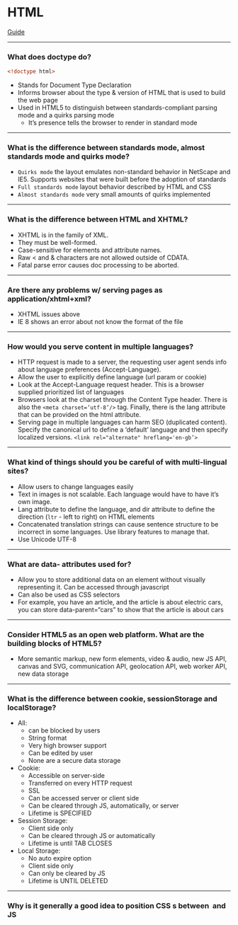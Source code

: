 # HTML
[Guide](https://github.com/h5bp/Front-end-Developer-Interview-Questions/blob/master/src/questions/html-questions.md) 

---
### What does doctype do? 
```html
<!doctype html>
```
- Stands for Document Type Declaration 
- Informs browser about the type & version of HTML that is used to build the web page
- Used in HTML5 to distinguish between standards-compliant parsing mode and a quirks parsing mode
    - It’s presence tells the browser to render in standard mode
---
### What is the difference between standards mode, almost standards mode and quirks mode?
- `Quirks mode` the layout emulates non-standard behavior in NetScape and IE5. Supports websites that were built before the adoption of standards
- `Full standards mode` layout behavior described by HTML and CSS
- `Almost standards mode` very small amounts of quirks implemented 
---
### What is the difference between HTML and XHTML?
- XHTML is in the family of XML. 
- They must be well-formed. 
- Case-sensitive for elements and attribute names. 
- Raw < and & characters are not allowed outside of CDATA. 
- Fatal parse error causes doc processing to be aborted.
---
### Are there any problems w/ serving pages as application/xhtml+xml?
- XHTML issues above
- IE 8 shows an error about not know the format of the file
---
### How would you serve content in multiple languages?
- HTTP request is made to a server, the requesting user agent sends info about language preferences (Accept-Language).
- Allow the user to explicitly define language (url param or cookie)
- Look at the Accept-Language request header. This is a browser supplied prioritized list of languages
- Browsers look at the charset through the Content Type header. There is also the `<meta charset=‘utf-8’/>` tag. Finally, there is the lang attribute that can be provided on the html attribute.
- Serving page in multiple languages can harm SEO (duplicated content). Specify the canonical url to define a ‘default’ language and then specify localized versions. `<link rel="alternate" hreflang='en-gb’>`
---
### What kind of things should you be careful of with multi-lingual sites?
- Allow users to change languages easily 
- Text in images is not scalable. Each language would have to have it’s own image.
- Lang attribute to define the language, and dir attribute to define the direction (`ltr` - left to right) on HTML elements
- Concatenated translation strings can cause sentence structure to be incorrect in some languages. Use library features to manage that.
- Use Unicode UTF-8
---
### What are data- attributes used for?
- Allow you to store additional data on an element without visually representing it. Can be accessed through javascript
- Can also be used as CSS selectors
- For example, you have an article, and the article is about electric cars, you can store data-parent=“cars” to show that the article is about cars 
---
### Consider HTML5 as an open web platform. What are the building blocks of HTML5?
- More semantic markup, new form elements, video & audio, new JS API, canvas and SVG, communication API, geolocation API, web worker API, new data storage
---
### What is the difference between cookie, sessionStorage and localStorage?
- All: 
    - can be blocked by users
    - String format
    - Very high browser support
    - Can be edited by user
    - None are a secure data storage
- Cookie: 
    - Accessible on server-side
    - Transferred on every HTTP request
    - SSL
    - Can be accessed server or client side
    - Can be cleared through JS, automatically, or server
    - Lifetime is SPECIFIED
- Session Storage:
    - Client side only
    - Can be cleared through JS or automatically
    - Lifetime is until TAB CLOSES
- Local Storage:
    - No auto expire option
    - Client side only
    - Can only be cleared by JS
    - Lifetime is UNTIL DELETED
---
### Why is it generally a good idea to position CSS <link>s between <head></head> and JS <script>s just before </body>? Do you know any exceptions?
- Putting `<link>` in head tag is part of specification
- Putting `<link>` at bottom prevents progressive rendering - browsers block rendering to avoid having to repaint elements of the page if style changes
- `<script>` blocks HTML parsing while they are being downloaded and executed. Placing it at the bottom allows the HTML to be parsed and displayed first
    - You might need to place the script first if you are calling `document.write()`, but that is not recommended. You can place the script in the head tag with the defer attribute 
---
### What is progressive rendering?
- Aims to render content for display as quickly as possible. 
- Lazy loading - Not loading everything on page load. For example, loading in image through JS when the user scrolls to the image viewport
- Prioritizing visible content - (above the fold) include only the minimum CSS/content/scripts necessary for the amount of page that would be rendered in the browser. Then use deferred JS to load in other resources or content 
---
### Why you would use a srcset attribute in an image tag? Explain the process the browser uses when evaluating the content of this attribute
- `srcsct` attribute allows you to serve different images based on the users device display width. You can server higher quality images for users with retina displays, and lower quality vice versa.
- With `srcset`, you provide images, and the browser calculates the screen width to determine with image to return to the user
---
### Difference between SVG and Canvas?
- SVG
    - Scales between for higher quality resolution
    - Better performance w/ smaller number of objects or larger surface
    - Can be modified through script and CSS
    - Vector based and composed of shapes
- Canvas 
    - Not great at higher resolution
    - Better performance w/ smaller surface or larger number of objects
    - Canvas is modified through script only
    - Raster based and composed of pixels
---
### What are empty elements in HTML?
- Elements that cannot have child nodes. Elements that are self closing 
- Area, base, br, col, embed, hr, img, input, keggen, link, meta, param, source, track, wbr
---
### What is the difference between <script>, <script async> and <script defer>?
- `<script>` blocks HTML parsing unit script is fetched and executed
- `<script async>` fetched in påarallel with HTML parsing and executed as soon as available. This is good when the script is independent of other scripts on the page
- `<script defer>` fetch in parallel with HTML parsing and executed when page finishes parsing. If multiple, they are executed in order that they were encountered 
- `defer` and `async` are ignored for scripts with no src attribute
